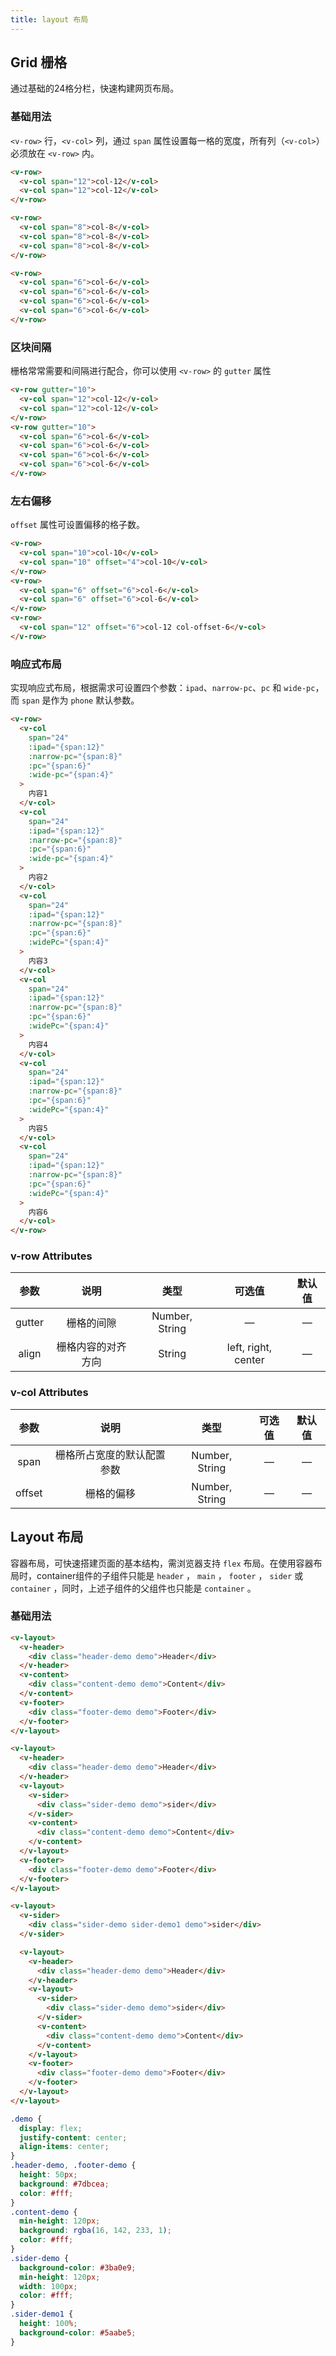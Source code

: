 ```yaml
---
title: layout 布局
---
```


## Grid 栅格
通过基础的24格分栏，快速构建网页布局。

### 基础用法
`<v-row>` 行，`<v-col>` 列，通过 `span` 属性设置每一格的宽度，所有列（`<v-col>`）必须放在 `<v-row>` 内。

<ClientOnly>
  <grid-demo1></grid-demo1>
</ClientOnly>

```HTML
<v-row>
  <v-col span="12">col-12</v-col>
  <v-col span="12">col-12</v-col>
</v-row>

<v-row>
  <v-col span="8">col-8</v-col>
  <v-col span="8">col-8</v-col>
  <v-col span="8">col-8</v-col>
</v-row>

<v-row>
  <v-col span="6">col-6</v-col>
  <v-col span="6">col-6</v-col>
  <v-col span="6">col-6</v-col>
  <v-col span="6">col-6</v-col>
</v-row>
```

### 区块间隔
栅格常常需要和间隔进行配合，你可以使用 `<v-row>` 的 `gutter` 属性

<ClientOnly>
  <grid-demo2></grid-demo2>
</ClientOnly>

```HTML
<v-row gutter="10">
  <v-col span="12">col-12</v-col>
  <v-col span="12">col-12</v-col>
</v-row>
<v-row gutter="10">
  <v-col span="6">col-6</v-col>
  <v-col span="6">col-6</v-col>
  <v-col span="6">col-6</v-col>
  <v-col span="6">col-6</v-col>
</v-row>
```

### 左右偏移
`offset` 属性可设置偏移的格子数。

<ClientOnly>
  <grid-demo3></grid-demo3>
</ClientOnly>

```HTML
<v-row>
  <v-col span="10">col-10</v-col>
  <v-col span="10" offset="4">col-10</v-col>
</v-row>
<v-row>
  <v-col span="6" offset="6">col-6</v-col>
  <v-col span="6" offset="6">col-6</v-col>
</v-row>
<v-row>
  <v-col span="12" offset="6">col-12 col-offset-6</v-col>
</v-row>
```

### 响应式布局
实现响应式布局，根据需求可设置四个参数：`ipad`、`narrow-pc`、`pc` 和 `wide-pc`，而 `span` 是作为 `phone` 默认参数。

<ClientOnly>
  <grid-demo4></grid-demo4>
</ClientOnly>

```HTML
<v-row>
  <v-col
    span="24"
    :ipad="{span:12}"
    :narrow-pc="{span:8}"
    :pc="{span:6}"
    :wide-pc="{span:4}"
  >
    内容1
  </v-col>
  <v-col
    span="24"
    :ipad="{span:12}"
    :narrow-pc="{span:8}"
    :pc="{span:6}"
    :wide-pc="{span:4}"
  >
    内容2
  </v-col>
  <v-col
    span="24"
    :ipad="{span:12}"
    :narrow-pc="{span:8}"
    :pc="{span:6}"
    :widePc="{span:4}"
  >
    内容3
  </v-col>
  <v-col
    span="24"
    :ipad="{span:12}"
    :narrow-pc="{span:8}"
    :pc="{span:6}"
    :widePc="{span:4}"
  >
    内容4
  </v-col>
  <v-col
    span="24"
    :ipad="{span:12}"
    :narrow-pc="{span:8}"
    :pc="{span:6}"
    :widePc="{span:4}"
  >
    内容5
  </v-col>
  <v-col
    span="24"
    :ipad="{span:12}"
    :narrow-pc="{span:8}"
    :pc="{span:6}"
    :widePc="{span:4}"
  >
    内容6
  </v-col>
</v-row>
```

### v-row Attributes
参数 | 说明 | 类型 | 可选值 | 默认值
:-:| :-: | :-: | :-: | :-: 
gutter | 栅格的间隙 | Number, String | — | —
align | 栅格内容的对齐方向 | String | left, right, center | —

### v-col Attributes
参数 | 说明 | 类型 | 可选值 | 默认值
:-:| :-: | :-: | :-: | :-: 
span | 栅格所占宽度的默认配置参数 | Number, String | — | —
offset | 栅格的偏移 | Number, String | — | —

## Layout 布局

容器布局，可快速搭建页面的基本结构，需浏览器支持 `flex` 布局。在使用容器布局时，container组件的子组件只能是 `header` ， `main` ， `footer` ， `sider` 或 `container` ，同时，上述子组件的父组件也只能是 `container` 。

### 基础用法

<ClientOnly>
  <container-demo></container-demo>
</ClientOnly>

```HTML
<v-layout>
  <v-header> 
    <div class="header-demo demo">Header</div>
  </v-header>
  <v-content>
    <div class="content-demo demo">Content</div>
  </v-content>
  <v-footer>
    <div class="footer-demo demo">Footer</div>
  </v-footer>
</v-layout>

<v-layout>
  <v-header>
    <div class="header-demo demo">Header</div>
  </v-header>
  <v-layout>
    <v-sider>
      <div class="sider-demo demo">sider</div>
    </v-sider>
    <v-content>
      <div class="content-demo demo">Content</div>
    </v-content>
  </v-layout>
  <v-footer>
    <div class="footer-demo demo">Footer</div>
  </v-footer>
</v-layout>

<v-layout>
  <v-sider>
    <div class="sider-demo sider-demo1 demo">sider</div>
  </v-sider>

  <v-layout>
    <v-header>
      <div class="header-demo demo">Header</div>
    </v-header>
    <v-layout>
      <v-sider>
        <div class="sider-demo demo">sider</div>
      </v-sider>
      <v-content>
        <div class="content-demo demo">Content</div>
      </v-content>
    </v-layout>
    <v-footer>
      <div class="footer-demo demo">Footer</div>
    </v-footer>
  </v-layout>
</v-layout>
```

```CSS
.demo {
  display: flex;
  justify-content: center;
  align-items: center;
}
.header-demo, .footer-demo {
  height: 50px;
  background: #7dbcea;
  color: #fff;
}
.content-demo {
  min-height: 120px;
  background: rgba(16, 142, 233, 1);
  color: #fff;
}
.sider-demo {
  background-color: #3ba0e9;
  min-height: 120px;
  width: 100px;
  color: #fff;
}
.sider-demo1 {
  height: 100%;
  background-color: #5aabe5;
}
```